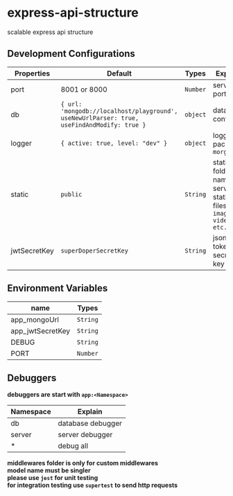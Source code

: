 # express-api-structure
scalable express api structure

## Development Configurations
|Properties|Default|Types|Explain|
|--|--|--|--|
| port | 8001 or 8000 | `Number` | server port |
| db | `{ url: 'mongodb://localhost/playground', useNewUrlParser: true, useFindAndModify: true }` | `object` | database configs |
| logger | ` { active: true, level: "dev" } ` | `object` | logger package: `morgan` |
| static | `public` | `String` | static folder name to serve static files `images, videos etc...` |
| jwtSecretKey | `superDoperSecretKey` | `String` | json web token secret key |

## Environment Variables
|name|Types|
|--|--|
| app_mongoUrl | `String` |
| app_jwtSecretKey | `String` |
| DEBUG | `String` |
| PORT | `Number` |


## Debuggers
**debuggers are start with `app:<Namespace>`**

|Namespace|Explain|
|--|--|
| db | database debugger |
| server | server debugger |
| * | debug all |


**middlewares folder is only for custom middlewares** <br />
**model name must be singler** <br />
**please use `jest` for unit testing** <br>
**for integration testing use `supertest` to send http requests**
